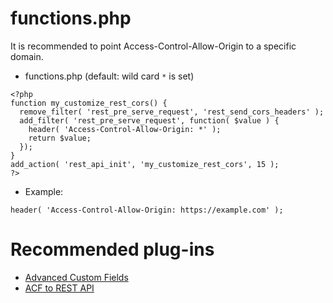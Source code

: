 # functions.php
It is recommended to point Access-Control-Allow-Origin to a specific domain.

- functions.php (default: wild card `*` is set)
```
<?php
function my_customize_rest_cors() {
  remove_filter( 'rest_pre_serve_request', 'rest_send_cors_headers' );
  add_filter( 'rest_pre_serve_request', function( $value ) {
    header( 'Access-Control-Allow-Origin: *' );
    return $value;
  });
}
add_action( 'rest_api_init', 'my_customize_rest_cors', 15 );
?>
```
- Example:
```
header( 'Access-Control-Allow-Origin: https://example.com' );
```


# Recommended plug-ins
- [Advanced Custom Fields](https://wordpress.org/plugins/advanced-custom-fields/)
- [ACF to REST API](https://wordpress.org/plugins/acf-to-rest-api/)
